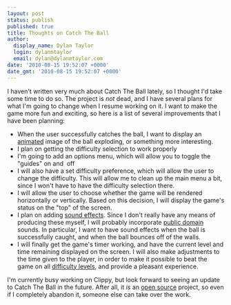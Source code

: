 ```yaml
---
layout: post
status: publish
published: true
title: Thoughts on Catch The Ball
author:
  display_name: Dylan Taylor
  login: dylanmtaylor
  email: dylan@dylanmtaylor.com
date: '2010-08-15 19:52:07 +0000'
date_gmt: '2010-08-15 19:52:07 +0000'
---
```

<p>I haven't written very much about Catch The Ball lately, so I thought I'd take some time to do so. The project is <em>not</em> dead, and I have several plans for what I'm going to change when I resume working on it. I want to make the game more fun and exciting, so here is a list of several improvements that I have been planning:</p>
<ul>
<li>When the user successfully catches the ball, I want to display an <a class="zem_slink" title="Animation" rel="wikipedia" href="http://en.wikipedia.org/wiki/Animation">animated</a> image of the ball exploding, or something more interesting.</li>
<li>I plan on getting the difficulty selection to work properly</li>
<li>I'm going to add an options menu, which will allow you to toggle the "guides" on and  off</li>
<li>I will also have a set difficulty preference, which will allow the user to change the difficulty. This will allow me to clean up the main menu a bit, since I won't have to have the difficulty selection there.</li>
<li>I will allow the user to choose whether the game will be rendered horizontally or vertically. Based on this decision, I will display the game's status on the "top" of the screen.</li>
<li>I plan on adding <a class="zem_slink" title="Sound effect" rel="wikipedia" href="http://en.wikipedia.org/wiki/Sound_effect">sound effects</a>. Since I don't really have any means of producing these myself, I will probably incorporate <a class="zem_slink" title="Public domain" rel="wikipedia" href="http://en.wikipedia.org/wiki/Public_domain">public domain</a> sounds. In particular, I want to have sound effects when the ball is successfully caught, and when the ball bounces off of the walls.</li>
<li>I will finally get the game's timer working, and have the current level and time remaining displayed on the screen. I will also make adjustments to the time given to the player, in order to make it possible to beat the game on all <a class="zem_slink" title="Difficulty level" rel="wikipedia" href="http://en.wikipedia.org/wiki/Difficulty_level">difficulty levels</a>, and provide a pleasant experience.</li>
</ul>
<p>I'm currently busy working on Clippy, but look forward to seeing an update to Catch The Ball in the future. After all, it <em>is</em> an <a class="zem_slink" title="Open source" rel="wikipedia" href="http://en.wikipedia.org/wiki/Open_source">open source</a> project, so even if I completely abandon it, someone else can take over the work.</p>
